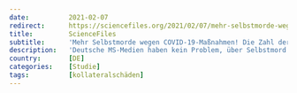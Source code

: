 ```yaml
---
date:          2021-02-07
redirect:      https://sciencefiles.org/2021/02/07/mehr-selbstmorde-wegen-covid-19-masnahmen-die-zahl-der-studien-die-das-belegen-wachst/
title:         ScienceFiles
subtitle:      'Mehr Selbstmorde wegen COVID-19-Maßnahmen! Die Zahl der Studien, die das belegen, wächst'
description:   'Deutsche MS-Medien haben kein Problem, über Selbstmord zu berichten, Selbstmord in Japan. Durch COVID-19 ist die Anzahl der Selbstmorde in Japan gestiegen, offenkundig als direkte Folge einschränkender Maßnahmen, die eigentlich ergriffen werden, um Menschenleben zu retten. Offenkundig retten Politiker mit ihren Einschränkungen nicht nur Leben, sie vernichten auch Leben, tragen dazu bei, dass sich Menschen…'
country:       [DE]
categories:    [Studie]
tags:          [kollateralschäden]
---
```

